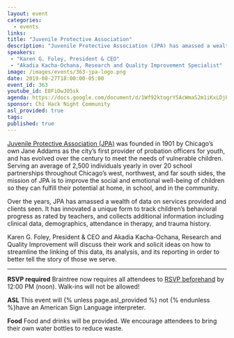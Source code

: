 ```yaml
---
layout: event
categories:
  - events
links:
title: "Juvenile Protective Association"
description: "Juvenile Protective Association (JPA) has amassed a wealth of data on services provided and clients seen. It has innovated a unique form to track children’s behavioral progress as rated by teachers, and collects additional information including clinical data, demographics, attendance in therapy, and trauma history. JPA welcomes ideas on how to streamline the linking of this data, its analysis, and its reporting in order to better tell the story of those we serve."
speakers:
 - "Karen G. Foley, President & CEO"
 - "Akadia Kacha-Ochana, Research and Quality Improvement Specialist"
image: /images/events/363-jpa-logo.png
date: 2019-08-27T18:00:00-05:00
event_id: 363
youtube_id: E8FiOwJO5sk
agenda: https://docs.google.com/document/d/1Wf92ktogrY5AcWmaS2m1iKxLDjPzOYxGD0OpduTUc6o/edit?usp=sharing
sponsor: Chi Hack Night Community
asl_provided: true
tags:
published: true
---
```


[Juvenile Protective Association (JPA)](http://jpachicago.org/about) was founded in 1901 by Chicago’s own Jane Addams as the city’s first provider of probation officers for youth, and has evolved over the century to meet the needs of vulnerable children. Serving an average of 2,500 individuals yearly in over 20 school partnerships throughout Chicago’s west, northwest, and far south sides, the mission of JPA is to improve the social and emotional well-being of children so they can fulfill their potential at home, in school, and in the community.

Over the years, JPA has amassed a wealth of data on services provided and clients seen. It has innovated a unique form to track children’s behavioral progress as rated by teachers, and collects additional information including clinical data, demographics, attendance in therapy, and trauma history. 

Karen G. Foley, President & CEO and Akadia Kacha-Ochana, Research and Quality Improvement will discuss their work and solicit ideas on how to streamline the linking of this data, its analysis, and its reporting in order to better tell the story of those we serve.

---

**RSVP required** Braintree now requires all attendees to [RSVP beforehand]({{site.rsvp_url}}) by 12:00 PM (noon). Walk-ins will not be allowed!

**ASL** This event will {% unless page.asl_provided %} not {% endunless %}have an American Sign Language interpreter.

**Food** Food and drinks will be provided. We encourage attendees to bring their own water bottles to reduce waste.
